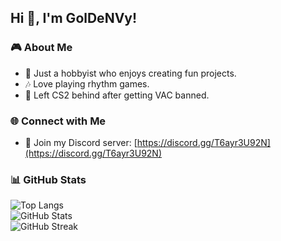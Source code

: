 ## Hi 👋, I'm GolDeNVy!

### 🎮 About Me
- 🔧 Just a hobbyist who enjoys creating fun projects.
- 🎶 Love playing rhythm games.
- 🚫 Left CS2 behind after getting VAC banned.

### 🌐 Connect with Me
- 🤝 Join my Discord server: [https://discord.gg/T6ayr3U92N](https://discord.gg/T6ayr3U92N)

### 📊 GitHub Stats
<p align="left">
  <img src="https://github-readme-stats.vercel.app/api/top-langs/?username=GolDeNVy1&layout=compact" alt="Top Langs" />
  <br>
  <img src="https://github-readme-stats.vercel.app/api?username=GolDeNVy1&show_icons=true" alt="GitHub Stats" />
  <br>
  <img src="https://github-readme-streak-stats.herokuapp.com/?user=GolDeNVy1" alt="GitHub Streak" />
</p>
